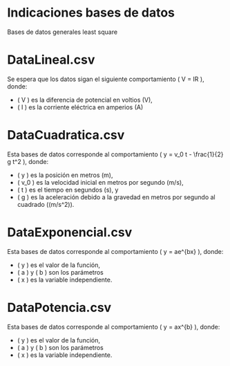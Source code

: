 # Indicaciones bases de datos
Bases de datos generales least square  
# DataLineal.csv
Se espera que los datos sigan el siguiente comportamiento \( V = IR \), donde:
- \( V \) es la diferencia de potencial en voltios (V),
- \( I \) es la corriente eléctrica en amperios (A)

# DataCuadratica.csv
Esta bases de datos corresponde al comportamiento \( y = v_0 t - \frac{1}{2} g t^2 \), donde:
- \( y \) es la posición en metros (m),
- \( v_0 \) es la velocidad inicial en metros por segundo (m/s),
- \( t \) es el tiempo en segundos (s), y
- \( g \) es la aceleración debido a la gravedad en metros por segundo al cuadrado (\(m/s^2\)).

# DataExponencial.csv
Esta bases de datos corresponde al comportamiento \( y = ae^{bx} \), donde:
- \( y \) es el valor de la función,
- \( a \) y  \( b \)  son los parámetros
- \( x \) es la variable independiente.

# DataPotencia.csv
Esta bases de datos corresponde al comportamiento \( y = ax^{b} \), donde:
- \( y \) es el valor de la función,
- \( a \) y  \( b \)  son los parámetros
- \( x \) es la variable independiente.

